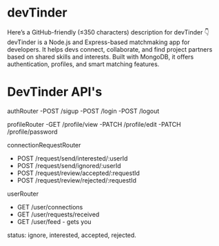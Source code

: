 # devTinder
Here’s a GitHub-friendly (≤350 characters) description for devTinder 👇  devTinder is a Node.js and Express-based matchmaking app for developers. It helps devs connect, collaborate, and find project partners based on shared skills and interests. Built with MongoDB, it offers authentication, profiles, and smart matching features.


# DevTinder API's

authRouter
-POST /sigup
-POST /login
-POST /logout 

profileRouter
-GET /profile/view
-PATCH /profile/edit
-PATCH /profile/password

connectionRequestRouter
- POST /request/send/interested/:userId
- POST /request/send/ignored/:userId
- POST /request/review/accepted/:requestId
- POST /request/review/rejected/:requestId

userRouter
- GET /user/connections
- GET /user/requests/received
- GET /user/feed - gets you


status: ignore, interested, accepted, rejected.     